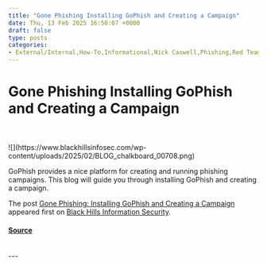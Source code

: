 ```yaml
---
title: "Gone Phishing Installing GoPhish and Creating a Campaign"
date: Thu, 13 Feb 2025 16:50:07 +0000
draft: false
type: posts
categories: 
- External/Internal,How-To,Informational,Nick Caswell,Phishing,Red Team,Red Team Tools,Social Engineering,GoPhish,Mail Security,Phishing Campaign
---
```

# Gone Phishing Installing GoPhish and Creating a Campaign

<br/>

<br/>
![](https://www.blackhillsinfosec.com/wp-content/uploads/2025/02/BLOG_chalkboard_00708.png)

GoPhish provides a nice platform for creating and running phishing campaigns. This blog will guide you through installing GoPhish and creating a campaign. 

The post [Gone Phishing: Installing GoPhish and Creating a Campaign](https://www.blackhillsinfosec.com/installing-gophish-and-creating-a-campaign/) appeared first on [Black Hills Information Security](https://www.blackhillsinfosec.com).

#### [Source](https://www.blackhillsinfosec.com/installing-gophish-and-creating-a-campaign/)

<br/>
---
